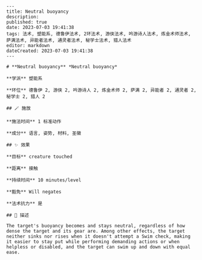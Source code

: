 
    ---
    title: Neutral buoyancy
    description: 
    published: true
    date: 2023-07-03 19:41:38
    tags: 法术, 塑能系, 德鲁伊法术, 2环法术, 游侠法术, 吟游诗人法术, 炼金术师法术, 萨满法术, 异能者法术, 通灵者法术, 秘学士法术, 猎人法术
    editor: markdown
    dateCreated: 2023-07-03 19:41:38
    ---

    # **Neutral buoyancy** *Neutral buoyancy*

    **学派** 塑能系 

    **环位** 德鲁伊 2, 游侠 2, 吟游诗人 2, 炼金术师 2, 萨满 2, 异能者 2, 通灵者 2, 秘学士 2, 猎人 2

    ## 🪄 施放

    **施法时间** 1 标准动作

    **成分** 语言, 姿势, 材料, 圣徽

    ## ✨ 效果 

    **目标** creature touched 

    **距离** 接触  

    **持续时间** 10 minutes/level 

    **豁免** Will negates

    **法术抗力** 是

    ## 📖 描述

    The target's buoyancy becomes and stays neutral, regardless of how dense the target and its gear are. Among other effects, the target neither sinks nor rises when it doesn't attempt a Swim check, making it easier to stay put while performing demanding actions or when helpless or disabled, and the target can swim up and down with equal ease.
    